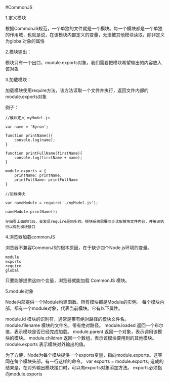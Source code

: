 #CommonJS

1.定义模块

  根据CommonJS规范，一个单独的文件就是一个模块。每一个模块都是一个单独的作用域，也就是说，在该模块内部定义的变量，无法被其他模块读取，除非定义为global对象的属性

2.模块输出：

  模块只有一个出口，module.exports对象，我们需要把模块希望输出的内容放入该对象

3.加载模块：

  加载模块使用require方法，该方法读取一个文件并执行，返回文件内部的module.exports对象

  例子：

    //模块定义 myModel.js

    var name = 'Byron';

    function printName(){
        console.log(name);
    }

    function printFullName(firstName){
        console.log(firstName + name);
    }

    module.exports = {
        printName: printName,
        printFullName: printFullName
    }

    //加载模块

    var nameModule = require('./myModel.js');

    nameModule.printName();

    仔细看上面的代码，会发现require是同步的。模块系统需要同步读取模块文件内容，并编译执行以得到模块接口

4.浏览器加载commonJS

  浏览器不兼容CommonJS的根本原因，在于缺少四个Node.js环境的变量。

    module
    exports
    require
    global

  只要能够提供这四个变量，浏览器就能加载 CommonJS 模块。

5.module对象

  Node内部提供一个Module构建函数。所有模块都是Module的实例。
  每个模块内部，都有一个module对象，代表当前模块。它有以下属性。

  module.id 模块的识别符，通常是带有绝对路径的模块文件名。
  module.filename 模块的文件名，带有绝对路径。
  module.loaded 返回一个布尔值，表示模块是否已经完成加载。
  module.parent 返回一个对象，表示调用该模块的模块。
  module.children 返回一个数组，表示该模块要用到的其他模块。
  module.exports 表示模块对外输出的值。

  为了方便，Node为每个模块提供一个exports变量，指向module.exports。这等同在每个模块头部，有一行这样的命令。
  var exports = module.exports;
  造成的结果是，在对外输出模块接口时，可以向exports对象添加方法。
  exports必须指向module.exports
